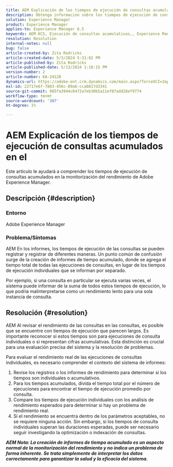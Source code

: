 ```yaml
---
title: AEM Explicación de los tiempos de ejecución de consultas acumulados en el
description: Obtenga información sobre los tiempos de ejecución de consultas acumulados en la monitorización del rendimiento de Adobe Experience Manager.
solution: Experience Manager
product: Experience Manager
applies-to: Experience Manager 6.5
keywords: AEM KCS, Ejecución de consultas acumulativas,, Experience Manager
resolution: Resolution
internal-notes: null
bug: false
article-created-by: Zita Rodricks
article-created-date: 5/3/2024 5:31:02 PM
article-published-by: Zita Rodricks
article-published-date: 5/13/2024 1:18:15 PM
version-number: 2
article-number: KA-24128
dynamics-url: https://adobe-ent.crm.dynamics.com/main.aspx?forceUCI=1&pagetype=entityrecord&etn=knowledgearticle&id=afe803e6-7209-ef11-9f8a-6045bd026dc7
exl-id: 22717e6f-7803-456c-89a6-cca0817d3341
source-git-commit: 985fa3944c0472a7eb30b5a11ef87add28ef9774
workflow-type: tm+mt
source-wordcount: '307'
ht-degree: 1%

---
```


# AEM Explicación de los tiempos de ejecución de consultas acumulados en el


Este artículo le ayudará a comprender los tiempos de ejecución de consultas acumulados en la monitorización del rendimiento de Adobe Experience Manager.

## Descripción {#description}


### Entorno

Adobe Experience Manager



### Problema/Síntomas

AEM En los informes, los tiempos de ejecución de las consultas se pueden registrar y registrar de diferentes maneras. Un punto común de confusión surge de la creación de informes de tiempo acumulado, donde se agrega el tiempo total de todas las ejecuciones de consultas, en lugar de los tiempos de ejecución individuales que se informan por separado.

Por ejemplo, si una consulta en particular se ejecuta varias veces, el sistema puede informar de la suma de todos estos tiempos de ejecución, lo que podría malinterpretarse como un rendimiento lento para una sola instancia de consulta.


## Resolución {#resolution}


AEM Al revisar el rendimiento de las consultas en las consultas, es posible que se encuentre con tiempos de ejecución que parecen largos. Es importante reconocer si estos tiempos son para ejecuciones de consulta individuales o si representan cifras acumulativas. Esta distinción es crucial para una evaluación precisa del sistema y la resolución de problemas.

Para evaluar el rendimiento real de las ejecuciones de consultas individuales, es necesario comprender el contexto del sistema de informes:

1. Revise los registros o los informes de rendimiento para determinar si los tiempos son individuales o acumulativos.
2. Para los tiempos acumulados, divida el tiempo total por el número de ejecuciones para encontrar el tiempo de ejecución promedio por consulta.
3. Compare los tiempos de ejecución individuales con los análisis de rendimiento esperados para determinar si hay un problema de rendimiento real.
4. Si el rendimiento se encuentra dentro de los parámetros aceptables, no se requiere ninguna acción. Sin embargo, si los tiempos de consulta individuales superan las duraciones esperadas, puede ser necesario seguir investigando la optimización o indexación de consultas.


<b>*AEM Nota: La creación de informes de tiempo acumulado es un aspecto normal de la monitorización del rendimiento y no indica un problema de forma inherente. Se trata simplemente de interpretar los datos correctamente para garantizar la salud y la eficacia del sistema.</b>*
